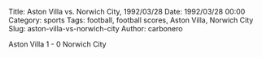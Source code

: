 Title: Aston Villa vs. Norwich City, 1992/03/28
Date: 1992/03/28 00:00
Category: sports
Tags: football, football scores, Aston Villa, Norwich City
Slug: aston-villa-vs-norwich-city
Author: carbonero


Aston Villa 1 - 0 Norwich City
